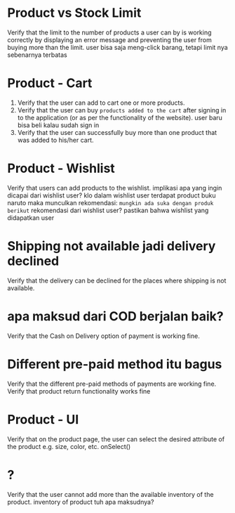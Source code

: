 # Product vs Stock Limit
Verify that the limit to the number of products a user can by is working correctly by displaying an error message and preventing the user from buying more than the limit.
	user bisa saja meng-click barang, tetapi limit nya sebenarnya terbatas









# Product - Cart
1. Verify that the user can add to cart one or more products.
2. Verify that the user can buy `products added to the cart` after signing in to the application (or as per the functionality of the website).
	user baru bisa beli kalau sudah sign in
3. Verify that the user can successfully buy more than one product that was added to his/her cart.


# Product - Wishlist
Verify that users can add products to the wishlist.
	implikasi apa yang ingin dicapai dari wishlist user?
	klo dalam wishlist user terdapat product buku naruto
		maka munculkan rekomendasi: `mungkin ada suka dengan produk berikut`
	rekomendasi dari wishlist user?
	pastikan bahwa wishlist yang didapatkan user

# Shipping not available jadi delivery declined 
Verify that the delivery can be declined for the places where shipping is not available.

# apa maksud dari COD berjalan baik?  
Verify that the Cash on Delivery option of payment is working fine.

# Different pre-paid method itu bagus 
Verify that the different pre-paid methods of payments are working fine.
Verify that product return functionality works fine

# Product - UI
Verify that on the product page, the user can select the desired attribute of the product e.g. size, color, etc.
	onSelect()

# ?
Verify that the user cannot add more than the available inventory of the product.
inventory of product tuh apa maksudnya?
	